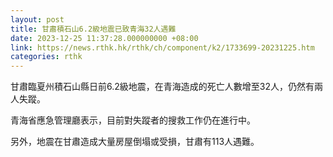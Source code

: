 ```yaml
---
layout: post
title: 甘肅積石山6.2級地震已致青海32人遇難
date: 2023-12-25 11:37:28.000000000 +08:00
link: https://news.rthk.hk/rthk/ch/component/k2/1733699-20231225.htm
categories: rthk
---
```


甘肅臨夏州積石山縣日前6.2級地震，在青海造成的死亡人數增至32人，仍然有兩人失蹤。

青海省應急管理廳表示，目前對失蹤者的搜救工作仍在進行中。

另外，地震在甘肅造成大量房屋倒塌或受損，甘肅有113人遇難。
